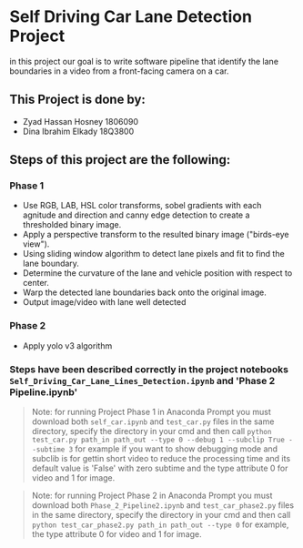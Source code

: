 # Self Driving Car Lane Detection Project

in this project our goal is to write software pipeline that identify the lane boundaries in a
video from a front-facing camera on a car.

## This Project is done by:
- Zyad Hassan Hosney 1806090
- Dina Ibrahim Elkady 18Q3800


## Steps of this project are the following:

### Phase 1

- Use  RGB, LAB, HSL color transforms, sobel gradients with each agnitude and direction and canny edge detection to create a thresholded binary image.
- Apply a perspective transform to the resulted binary image ("birds-eye view").
- Using sliding window algorithm to detect lane pixels and fit to find the lane boundary.
- Determine the curvature of the lane and vehicle position with respect to center.
- Warp the detected lane boundaries back onto the original image.
- Output image/video with lane well detected

### Phase 2

- Apply yolo v3 algorithm

### Steps have been described correctly in the project notebooks `Self_Driving_Car_Lane_Lines_Detection.ipynb` and 'Phase 2 Pipeline.ipynb'

> Note: for running Project Phase 1 in Anaconda Prompt you must download both `self_car.ipynb` and `test_car.py` files in the same directory, specify the directory in your cmd and then call `python test_car.py path_in path_out --type 0 --debug 1 --subclip True --subtime 3` for example if you want to show debugging mode and subclib is for gettin short video to reduce the processing time and its default value is 'False' with zero subtime and the type attribute 0 for video and 1 for image.

> Note: for running Project Phase 2 in Anaconda Prompt you must download both `Phase_2_Pipeline2.ipynb` and `test_car_phase2.py` files in the same directory, specify the directory in your cmd and then call `python test_car_phase2.py path_in path_out --type 0` for example, the type attribute 0 for video and 1 for image.
